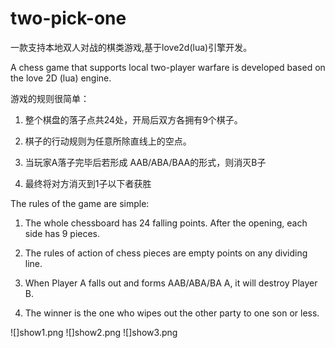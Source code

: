 # two-pick-one

一款支持本地双人对战的棋类游戏,基于love2d(lua)引擎开发。

A chess game that supports local two-player warfare is developed based on the love 2D (lua) engine.

游戏的规则很简单：

1. 整个棋盘的落子点共24处，开局后双方各拥有9个棋子。

2. 棋子的行动规则为任意所除直线上的空点。

3. 当玩家A落子完毕后若形成 AAB/ABA/BAA的形式，则消灭B子

4. 最终将对方消灭到1子以下者获胜

The rules of the game are simple:

1. The whole chessboard has 24 falling points. After the opening, each side has 9 pieces.

2. The rules of action of chess pieces are empty points on any dividing line.

3. When Player A falls out and forms AAB/ABA/BA A, it will destroy Player B.

4. The winner is the one who wipes out the other party to one son or less.

![]show1.png
![]show2.png
![]show3.png
